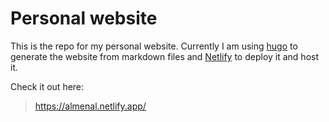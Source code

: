 # Personal website

This is the repo for my personal website.
Currently I am using [hugo](https://gohugo.io/getting-started/quick-start/)
to generate the website from markdown files and
[Netlify](https://www.netlify.com/) to deploy it and host it.

Check it out here:

> https://almenal.netlify.app/

